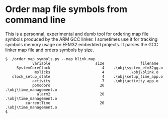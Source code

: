 # Order map file symbols from command line

This is a personnal, experimental and dumb tool for ordering map file symbols produced by the ARM GCC linker.
I sometimes use it for tracking symbols memory usage on EFM32 embedded projects. It parses the GCC linker map file and orders symbols by size.
```shell
$ ./order_map_symbols.py --map blink.map 
            variable                    size                filename
     SystemCoreClock                       4    .\obj\system_efm32gg.o
             msTicks                       4           .\obj\blink.o
   clock_setup_state                       4    .\obj\setup_time_app.o
            activity                       7    .\obj\activity_app.o
            pomodoro                      20    .\obj\time_management.o
              alarm2                      20    .\obj\time_management.o
         currentTime                      20    .\obj\time_management.o
$
```

